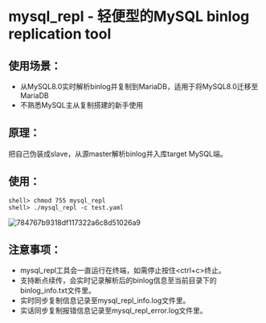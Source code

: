 # mysql_repl - 轻便型的MySQL binlog replication tool

## 使用场景：
- 从MySQL8.0实时解析binlog并复制到MariaDB，适用于将MySQL8.0迁移至MariaDB
- 不熟悉MySQL主从复制搭建的新手使用

## 原理：
把自己伪装成slave，从源master解析binlog并入库target MySQL端。

## 使用：
```
shell> chmod 755 mysql_repl
shell> ./mysql_repl -c test.yaml
```
![784767b9318df117322a6c8d51026a9](https://github.com/hcymysql/mysql_repl/assets/19261879/8e7c52b9-50c5-4108-814a-1389ae496f31)

## 注意事项：
- mysql_repl工具会一直运行在终端，如需停止按住<ctrl+c>终止。
- 支持断点续传，会实时记录解析后的binlog信息至当前目录下的binlog_info.txt文件里。
- 实时同步复制信息记录至mysql_repl_info.log文件里。
- 实话同步复制报错信息记录至mysql_repl_error.log文件里。

